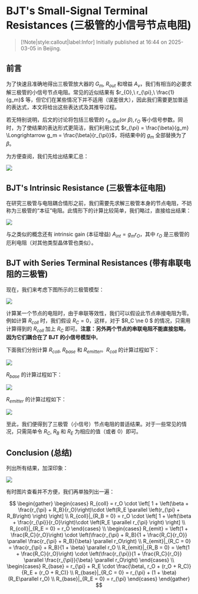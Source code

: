 # BJT's Small-Signal Terminal Resistances (三极管的小信号节点电阻)

> [!Note|style:callout|label:Infor]
> Initially published at 16:44 on 2025-03-05 in Beijing.


## 前言

为了快速且准确地得出三极管放大器的 $G_m$, $R_{out}$ 和增益 $A_v$，我们有相当的必要求解三极管的小信号节点电阻。常见的近似结果有 $r_{O},\ r_{\pi},\ \frac{1}{g_m}$ 等，但它们在某些情况下并不适用（误差很大），因此我们需要更加普适的表达式，本文将给出这些表达式及其推导过程。

若无特别说明，后文的讨论将包括三极管的 $r_{\pi}, g_m (\mathrm{or\ } \beta), r_O$ 等小信号参数。同时，为了使结果的表达形式更简洁，我们利用公式 $r_{\pi} = \frac{\beta}{g_m} \Longrightarrow g_m = \frac{\beta}{r_{\pi}}$，将结果中的 $g_m$ 全部替换为了 $\beta$。


为方便查阅，我们先给出结果汇总：
<div class="center"><img src="https://imagebank-0.oss-cn-beijing.aliyuncs.com/VS-PicGo/2025-03-05-19-35-43_BJT's Terminal Resistances.png"/></div>



## BJT's Intrinsic Resistance (三极管本征电阻)

在研究三极管与电阻耦合情形之前，我们需要先求解三极管本身的节点电阻，不妨称为三极管的“本征”电阻。此情形下的计算比较简单，我们略过，直接给出结果：

<div class="center"><img src="https://imagebank-0.oss-cn-beijing.aliyuncs.com/VS-PicGo/2025-03-05-18-49-16_BJT's Terminal Resistances.png"/></div>


与之类似的概念还有 intrinsic gain (本征增益) $A_{int} = g_m r_O$，其中 $r_O$ 是三极管的厄利电阻（对其他类型晶体管也类似）。


## BJT with Series Terminal Resistances (带有串联电阻的三极管)

现在，我们来考虑下图所示的三极管模型：
<div class="center"><img src="https://imagebank-0.oss-cn-beijing.aliyuncs.com/VS-PicGo/2025-03-05-19-38-51_BJT's Terminal Resistances.png"/></div>

计算某一个节点的电阻时，由于串联等效性，我们可以假设此节点串接电阻为零。例如计算 $R_{coll}$ 时，我们假设 $R_C = 0$，这样，对于 $R_C \ne 0 $ 的情况，只需用计算得到的 $R_{coll}$ 加上 $R_C$ 即可。**注意：另外两个节点的串联电阻不能直接忽略，因为它们耦合在了 BJT 的小信号模型中**。

下面我们分别计算 $R_{coll}$, $R_{base}$ 和 $R_{emitter}$。$R_{coll}$ 的计算过程如下：

<div class="center"><img src="https://imagebank-0.oss-cn-beijing.aliyuncs.com/VS-PicGo/2025-03-05-19-43-33_BJT's Terminal Resistances.png"/></div>

$R_{base}$ 的计算过程如下：
<div class="center"><img src="https://imagebank-0.oss-cn-beijing.aliyuncs.com/VS-PicGo/2025-03-05-19-43-46_BJT's Terminal Resistances.png"/></div>

$R_{emitter}$ 的计算过程如下：
<div class="center"><img src="https://imagebank-0.oss-cn-beijing.aliyuncs.com/VS-PicGo/2025-03-05-19-43-55_BJT's Terminal Resistances.png"/></div>

至此，我们便得到了三极管（小信号）节点电阻的普适结果。对于一些常见的情况，只需简单令 $R_C$, $R_B$ 和 $R_E$ 为相应的值（或者 0）即可。

## Conclusion (总结)

列出所有结果，加深印象：
<div class="center"><img src="https://imagebank-0.oss-cn-beijing.aliyuncs.com/VS-PicGo/2025-03-05-19-35-43_BJT's Terminal Resistances.png"/></div>

有时图片查看并不方便，我们再单独列出一遍：


$$
\begin{gather}
\begin{cases}
R_{coll} = r_O \cdot \left[ 1 + \left(\beta + \frac{r_{\pi} + R_B}{r_O}\right)\cdot \left(R_E \parallel \left(r_{\pi} + R_B\right) \right) \right]
\\
R_{coll}|_{R_B = 0} = r_O \cdot \left[ 1 + \left(\beta + \frac{r_{\pi}}{r_O}\right)\cdot \left(R_E \parallel r_{\pi} \right) \right]
\\
R_{coll}|_{R_E = 0} = r_O 
\end{cases}
\\
\begin{cases}
R_{emit} = \left(1 + \frac{R_C}{r_O}\right) \cdot \left(\frac{r_{\pi} + R_B}{1 + \frac{R_C}{r_O}} \parallel \frac{r_{\pi} + R_B}{\beta} \parallel r_O\right)
\\
R_{emit}|_{R_C = 0} =  \frac{r_{\pi} + R_B}{1 + \beta} \parallel r_O
\\
R_{emit}|_{R_B = 0} = \left(1 + \frac{R_C}{r_O}\right) \cdot \left(\frac{r_{\pi}}{1 + \frac{R_C}{r_O}} \parallel \frac{r_{\pi}}{\beta} \parallel r_O\right)
\end{cases}
\\
\begin{cases}
R_{base} = r_{\pi} + R_E \cdot \frac{\beta\, r_O + (r_O + R_C)}{R_E + (r_O + R_C)}
\\
R_{base}|_{R_C = 0} = r_{\pi} + (1 + \beta) (R_E\parallel r_O)
\\
R_{base}|_{R_E = 0} = r_{\pi}
\end{cases}
\end{gather}
$$
